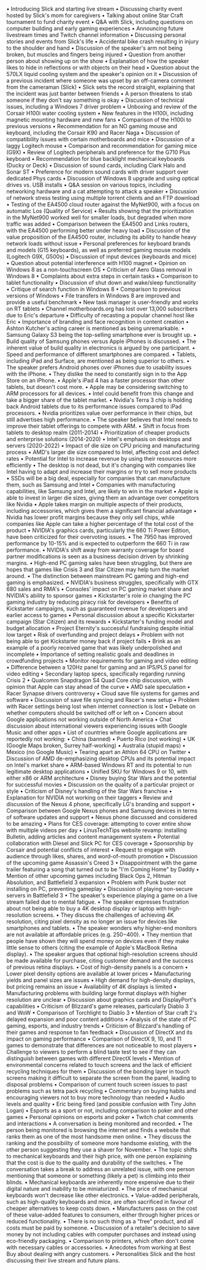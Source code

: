 • Introducing Slick and starting live stream
• Discussing charity event hosted by Slick's mom for caregivers
• Talking about online Star Craft tournament to fund charity event
• Q&A with Slick, including questions on computer building and early gaming experiences
• Announcing future livestream times and Twitch channel information
• Discussing personal stories and events from Slick's life
• Accidental bike crash resulting in injury to the shoulder and hand
• Discussion of the speaker's arm not being broken, but muscles and fingers being injured
• Question from another person about showing up on the show
• Explanation of how the speaker likes to hide in reflections or with objects on their head
• Question about the 570LX liquid cooling system and the speaker's opinion on it
• Discussion of a previous incident where someone was upset by an off-camera comment from the cameraman (Slick)
• Slick sets the record straight, explaining that the incident was just banter between friends
• A person threatens to stab someone if they don't say something is okay
• Discussion of technical issues, including a Windows 7 driver problem
• Unboxing and review of the Corsair H100i water cooling system
• New features in the H100i, including magnetic mounting hardware and new fans
• Comparison of the H100i to previous versions
• Recommendation for an NO gaming mouse and keyboard, including the Corsair K90 and Racer Naga
• Discussion of compatibility issues with certain motherboards and mice
• Discussion of a laggy Logitech mouse
• Comparison and recommendation for gaming mice (G9X)
• Review of Logitech peripherals and preference for the G710 Plus keyboard
• Recommendation for blue backlight mechanical keyboards (Ducky or Deck)
• Discussion of sound cards, including Clark Halo and Sonar ST
• Preference for modern sound cards with driver support over dedicated Phys cards
• Discussion of Windows 8 upgrade and using optical drives vs. USB installs
• Q&A session on various topics, including networking hardware and a cat attempting to attack a speaker
• Discussion of network stress testing using multiple torrent clients and an FTP download
• Testing of the EA4500 cloud router against the MyNet900, with a focus on automatic Los (Quality of Service)
• Results showing that the prioritization in the MyNet900 worked well for smaller loads, but degraded when more traffic was added
• Comparison between the EA4500 and Links routers, with the EA4500 performing better under heavy load
• Discussion of the value proposition of the EA4500 router, including its ability to handle heavy network loads without issue
• Personal preferences for keyboard brands and models (G15 keyboards), as well as preferred gaming mouse models (Logitech G9X, G500s)
• Discussion of input devices (keyboards and mice)
• Question about potential interference with H100 magnet
• Opinion on Windows 8 as a non-touchscreen OS
• Criticism of Aero Glass removal in Windows 8
• Complaints about extra steps in certain tasks
• Comparison to tablet functionality
• Discussion of shut down and wake/sleep functionality
• Critique of search function in Windows 8
• Comparison to previous versions of Windows
• File transfers in Windows 8 are improved and provide a useful benchmark
• New task manager is user-friendly and works on RT tablets
• Channel motherboards.org has lost over 13,000 subscribers due to Eric's departure
• Difficulty of recasting a popular channel host like Eric
• Importance of branding and face recognition in content creation
• Ashton Kutcher's acting career is mentioned as being unremarkable.
• Samsung Galaxy S3 being the top-selling smartphone ever is brought up.
• Build quality of Samsung phones versus Apple iPhones is discussed.
• The inherent value of build quality in electronics is argued by one participant.
• Speed and performance of different smartphones are compared.
• Tablets, including iPad and Surface, are mentioned as being superior to others.
• The speaker prefers Android phones over iPhones due to usability issues with the iPhone.
• They dislike the need to constantly sign in to the App Store on an iPhone.
• Apple's iPad 4 has a faster processor than other tablets, but doesn't cost more.
• Apple may be considering switching to ARM processors for all devices.
• Intel could benefit from this change and take a bigger share of the tablet market.
• Nvidia's Terra 3 chip is holding back Android tablets due to its performance issues compared to iPad processors.
• Nvidia prioritizes value over performance in their chips, but still advertises high performance.
• The speaker believes that Intel needs to improve their tablet offerings to compete with ARM.
• Shift in focus from tablets to desktop realm (2011-2014)
• Prioritization of cheaper products and enterprise solutions (2014-2020)
• Intel's emphasis on desktops and servers (2020-2022)
• Impact of die size on CPU pricing and manufacturing process
• AMD's larger die size compared to Intel, affecting cost and defect rates
• Potential for Intel to increase revenue by using their resources more efficiently
• The desktop is not dead, but it's changing with companies like Intel having to adapt and increase their margins or try to sell more products
• SSDs will be a big deal, especially for companies that can manufacture them, such as Samsung and Intel
• Companies with manufacturing capabilities, like Samsung and Intel, are likely to win in the market
• Apple is able to invest in larger die sizes, giving them an advantage over competitors like Nvidia
• Apple takes margin on multiple aspects of their products, including accessories, which gives them a significant financial advantage
• Nvidia has lower profit margins because they only sell chips, while companies like Apple can take a higher percentage of the total cost of the product
• NVIDIA's graphics cards, particularly the 660 Ti Power Edition, have been criticized for their overvoting issues.
• The 7950 has improved performance by 10-15% and is expected to outperform the 660 Ti in raw performance.
• NVIDIA's shift away from warranty coverage for board partner modifications is seen as a business decision driven by shrinking margins.
• High-end PC gaming sales have been struggling, but there are hopes that games like Crisis 3 and Star Citizen may help turn the market around.
• The distinction between mainstream PC gaming and high-end gaming is emphasized.
• NVIDIA's business struggles, specifically with GTX 680 sales and RMA's
• Consoles' impact on PC gaming market share and NVIDIA's ability to sponsor games
• Kickstarter's role in changing the PC gaming industry by reducing piracy risk for developers
• Benefits of Kickstarter campaigns, such as guaranteed revenue for developers and earlier access to games
• Personal discussion about a specific Kickstarter campaign (Star Citizen) and its rewards
• Kickstarter's funding model and budget allocation
• Project Eternity's successful fundraising despite initial low target
• Risk of overfunding and project delays
• Problem with not being able to get Kickstarter money back if project fails
• Brink as an example of a poorly received game that was likely underpolished and incomplete
• Importance of setting realistic goals and deadlines in crowdfunding projects
• Monitor requirements for gaming and video editing
• Difference between a 120Hz panel for gaming and an IPS/PLS panel for video editing
• Secondary laptop specs, specifically regarding running Crisis 2
• Qualcomm Snapdragon S4 Quad Core chip discussion, with opinion that Apple can stay ahead of the curve
• AMD sale speculation
• Racer Synapse drivers controversy
• Cloud save file systems for games and software
• Discussion of save file syncing and Racer's new setup
• Problem with Racer settings being lost when internet connection is lost
• Debate on whether computers should be switched off or left on
• Concern about Google applications not working outside of North America
• Chat discussion about international viewers experiencing issues with Google Music and other apps
• List of countries where Google applications are reportedly not working:
  • China (banned)
  • Puerto Rico (not working)
  • UK (Google Maps broken, Surrey half-working)
  • Australia (stupid maps)
  • Mexico (no Google Music)
• Tearing apart an Athlon 64 CPU on Twitter
• Discussion of AMD de-emphasizing desktop CPUs and its potential impact on Intel's market share
• ARM-based Windows RT and its potential to run legitimate desktop applications
• Unified SKU for Windows 9 or 10, with either x86 or ARM architecture
• Disney buying Star Wars and the potential for successful movies
• Discussion on the quality of a particular project or style
• Criticism of Disney's handling of the Star Wars franchise
• Explanation for NVIDIA not working on their taggers
• Review and discussion of the Nexus 4 phone, specifically LG's branding and support
• Comparison between Google Nexus phones and Samsung devices in terms of software updates and support
• Nexus phone discussed and considered to be amazing
• Plans for CES coverage: attempting to cover entire show with multiple videos per day
• LinusTechTips website revamp: installing Bulletin, adding articles and content management system
• Potential collaboration with Diesel and Slick PC for CES coverage
• Sponsorship by Corsair and potential conflicts of interest
• Request to engage with audience through likes, shares, and word-of-mouth promotion
• Discussion of the upcoming game Assassin's Creed 3
• Disappointment with the game trailer featuring a song that turned out to be "I'm Coming Home" by Daddy
• Mention of other upcoming games including Black Ops 2, Hitman Absolution, and Battlefield 3 expansion
• Problem with Punk buster not installing on PC, preventing gameplay
• Discussion of playing non-secure servers in Battlefield 3
• The speaker's experience playing a game on a live stream failed due to mental fatigue.
• The speaker expresses frustration about not being able to buy a 4K desktop display or laptop with high-resolution screens.
• They discuss the challenges of achieving 4K resolution, citing pixel density as no longer an issue for devices like smartphones and tablets.
• The speaker wonders why higher-end monitors are not available at affordable prices (e.g. $250-$400).
• They mention that people have shown they will spend money on devices even if they make little sense to others (citing the example of Apple's MacBook Retina display).
• The speaker argues that optional high-resolution screens should be made available for purchase, citing customer demand and the success of previous retina displays.
• Cost of high-density panels is a concern
• Lower pixel density options are available at lower prices
• Manufacturing yields and panel sizes are issues
• High demand for high-density displays, but pricing remains an issue
• Availability of 4K displays is limited
• Manufacturing problems with building large format displays with higher resolution are unclear
• Discussion about graphics cards and DisplayPort's capabilities
• Criticism of Blizzard's game releases, particularly Diablo 3 and WoW
• Comparison of Torchlight to Diablo 3
• Mention of Star craft 2's delayed expansion and poor content additions
• Analysis of the state of PC gaming, esports, and industry trends
• Criticism of Blizzard's handling of their games and response to fan feedback
• Discussion of DirectX and its impact on gaming performance
• Comparison of DirectX 9, 10, and 11 games to demonstrate that differences are not noticeable to most players
• Challenge to viewers to perform a blind taste test to see if they can distinguish between games with different DirectX levels
• Mention of environmental concerns related to touch screens and the lack of efficient recycling techniques for them
• Discussion of the bonding layer in touch screens making it difficult to separate the screen from the panel, leading to disposal problems
• Comparison of current touch screen issues to past problems such as tetra pack recycling
• Commentary on buying habits and encouraging viewers not to buy more technology than needed
• Audio levels and quality
• Eric being fired (and possible confusion with Tiny John Logan)
• Esports as a sport or not, including comparison to poker and other games
• Personal opinions on esports and poker
• Twitch chat comments and interactions
• A conversation is being monitored and recorded.
• The person being monitored is browsing the internet and finds a website that ranks them as one of the most handsome men online.
• They discuss the ranking and the possibility of someone more handsome existing, with the other person suggesting they use a shaver for November.
• The topic shifts to mechanical keyboards and their high price, with one person explaining that the cost is due to the quality and durability of the switches.
• The conversation takes a break to address an unrelated issue, with one person mentioning that someone or something (likely a pet) is climbing into their blinds.
• Mechanical keyboards are inherently more expensive due to their digital nature and inability to be miniaturized.
• The price of mechanical keyboards won't decrease like other electronics.
• Value-added peripherals, such as high-quality keyboards and mice, are often sacrificed in favour of cheaper alternatives to keep costs down.
• Manufacturers pass on the cost of these value-added features to consumers, either through higher prices or reduced functionality.
• There is no such thing as a "free" product, and all costs must be paid by someone.
• Discussion of a retailer's decision to save money by not including cables with computer purchases and instead using eco-friendly packaging.
• Comparison to printers, which often don't come with necessary cables or accessories.
• Anecdotes from working at Best Buy about dealing with angry customers.
• Personalities Slick and the host discussing their live stream and future plans.